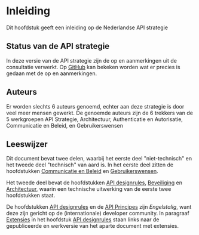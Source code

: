 # Inleiding

Dit hoofdstuk geeft een inleiding op de Nederlandse API strategie

## Status van de API strategie

In deze versie van de API strategie zijn de op en aanmerkingen uit de consultatie verwerkt. 
Op [GitHub](https://github.com/geonovum/KP-APIs/issues) kan bekeken worden wat er precies is 
gedaan met de op en aanmerkingen. 

## Auteurs

Er worden slechts 6 auteurs genoemd, echter aan deze strategie is door veel meer mensen gewerkt.
De genoemde auteurs zijn de 6 trekkers van de 5 werkgroepen API Strategie, 
Architectuur, Authenticatie en Autorisatie, Communicatie en Beleid, en Gebruikerswensen

## Leeswijzer

Dit document bevat twee delen, waarbij het eerste deel "niet-technisch" en het tweede deel "technisch" van aard is.
In het eerste deel zitten de hoofdstukken [Communicatie en Beleid](#communicatie-en-beleid) 
en [Gebruikerswensen](#inspelen-op-gebruikerswensen-de-sleutel-tot-gebruik).

Het tweede deel bevat de hoofdstukken [API designrules](#api-designrules), 
[Beveiliging](#beveiliging) en [Architectuur](#architectuur), waarin een technische uitwerking 
van de eerste twee hoofdstukken staat.  

De hoofdstukken [API designrules](#api-designrules) en de [API Principes](#api-principes) zijn *Engelstalig*, 
want deze zijn gericht op de (internationale) developer community. 
In paragraaf [Extensies](#extensions) in het hoofdstuk [API designrules](#api-designrules) staan links naar de
gepubliceerde en werkversie van het aparte document met extensies. 